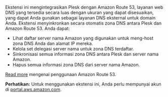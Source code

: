 Ekstensi ini mengintegrasikan Plesk dengan Amazon Route 53, layanan web DNS yang tersedia secara luas dengan ukuran yang dapat disesuaikan, yang dapat Anda gunakan sebagai layanan DNS eksternal untuk domain Anda. Ekstensi menyinkronkan secara otomatis zona DNS antara Plesk dan Amazon Route 53. Anda dapat:

- Lihat daftar server nama Amazon yang digunakan untuk meng-host zona DNS Anda dan alamat IP mereka.
- Kelola set delegasi server nama untuk zona DNS terdaftar.
- Sinkronisasi semua informasi zona DNS antara Plesk dan server nama Amazon.
- Hapus semua informasi zona DNS dari server nama Amazon.

[Read more](https://www.plesk.com/blog/business-industry/white-label-dns-with-amazon-route53) mengenai penggunaan Amazon Route 53.

**Perhatikan:** Untuk menggunakan ekstensi ini, Anda perlu mempunyai akun di [portal.aws.amazon.com](https://portal.aws.amazon.com/).